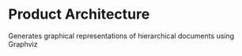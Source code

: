 # Product Architecture
Generates graphical representations of hierarchical documents using Graphviz
